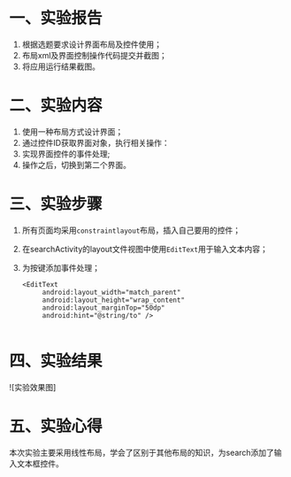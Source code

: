 # 一、实验报告

1. 根据选题要求设计界面布局及控件使用；
2. 布局xml及界面控制操作代码提交并截图；
3. 将应用运行结果截图。

# 二、实验内容

1. 使用一种布局方式设计界面；
2. 通过控件ID获取界面对象，执行相关操作：
3. 实现界面控件的事件处理;
4. 操作之后，切换到第二个界面。

# 三、实验步骤

1. 所有页面均采用`constraintlayout`布局，插入自己要用的控件；

2. 在searchActivity的layout文件视图中使用`EditText`用于输入文本内容； 

3. 为按键添加事件处理；

   ```
   <EditText
        android:layout_width="match_parent"
        android:layout_height="wrap_content"
        android:layout_marginTop="50dp"
        android:hint="@string/to" />
  
   ```

# 四、实验结果


![实验效果图]

# 五、实验心得

本次实验主要采用线性布局，学会了区别于其他布局的知识，为search添加了输入文本框控件。
